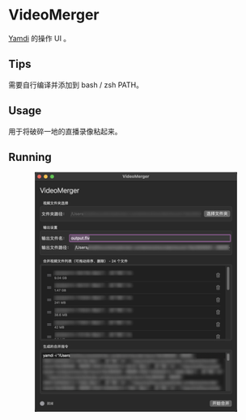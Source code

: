 # VideoMerger

[Yamdi](https://yamdi.sourceforge.net/) 的操作 UI 。

## Tips

需要自行编译并添加到 bash / zsh PATH。

## Usage

用于将破碎一地的直播录像粘起来。

## Running

<p align="center">
  <img src="https://github.com/Nekomi-Kokadaigaku/VideoMerger/blob/8ea573b56bfcfe5b561ca8cf29d9796f63f1ecc3/VideoMerger/Assets.xcassets/Image.imageset/Snipaste_2025-02-27_01-24-55.png" alt="界面" width="400">
</p>
